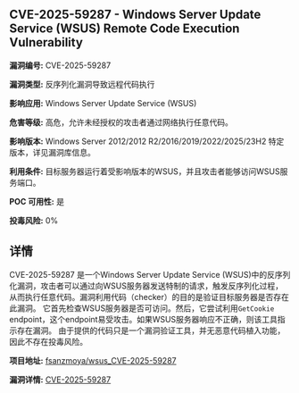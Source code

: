 ## CVE-2025-59287 - Windows Server Update Service (WSUS) Remote Code Execution Vulnerability

**漏洞编号:** CVE-2025-59287

**漏洞类型:** 反序列化漏洞导致远程代码执行

**影响应用:** Windows Server Update Service (WSUS)

**危害等级:** 高危，允许未经授权的攻击者通过网络执行任意代码。

**影响版本:** Windows Server 2012/2012 R2/2016/2019/2022/2025/23H2 特定版本，详见漏洞库信息。

**利用条件:** 目标服务器运行着受影响版本的WSUS，并且攻击者能够访问WSUS服务端口。

**POC 可用性:** 是

**投毒风险:** 0%

## 详情

CVE-2025-59287 是一个Windows Server Update Service (WSUS)中的反序列化漏洞，攻击者可以通过向WSUS服务器发送特制的请求，触发反序列化过程，从而执行任意代码。漏洞利用代码（checker）的目的是验证目标服务器是否存在此漏洞。 它首先检查WSUS服务器是否可访问。然后，它尝试利用`GetCookie` endpoint，这个endpoint易受攻击。如果WSUS服务器响应不正确，则该工具指示存在漏洞。 由于提供的代码只是一个漏洞验证工具，并无恶意代码植入功能，因此不存在投毒风险。

**项目地址:** [fsanzmoya/wsus_CVE-2025-59287](https://github.com/fsanzmoya/wsus_CVE-2025-59287)

**漏洞详情:** [CVE-2025-59287](https://nvd.nist.gov/vuln/detail/CVE-2025-59287)